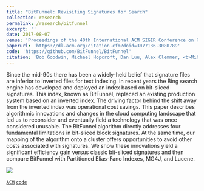 ```yaml
---
title: "BitFunnel: Revisiting Signatures for Search"
collection: research
permalink: /research/bitfunnel
excerpt: ''
date: 2017-08-07
venue: 'Proceedings of the 40th International ACM SIGIR Conference on Research and Development in Information Retrieval'
paperurl: 'https://dl.acm.org/citation.cfm?doid=3077136.3080789'
code: 'https://github.com/BitFunnel/BitFunnel'
citation: 'Bob Goodwin, Michael Hopcroft, Dan Luu, Alex Clemmer, <b>Mihaela Curmei</b>, Sameh Elnikety, and Yuxiong He. 2017. &quot;BitFunnel: Revisiting Signatures for Search&quot;.'
---
```

Since the mid-90s there has been a widely-held belief that signature files are inferior to inverted files for text indexing. In recent years the Bing search engine has developed and deployed an index based on bit-sliced signatures. This index, known as BitFunnel, replaced an existing production system based on an inverted index. The driving factor behind the shift away from the inverted index was operational cost savings. This paper describes algorithmic innovations and changes in the cloud computing landscape that led us to reconsider and eventually field a technology that was once considered unusable. The BitFunnel algorithm directly addresses four fundamental limitations in bit-sliced block signatures. At the same time, our mapping of the algorithm onto a cluster offers opportunities to avoid other costs associated with signatures. We show these innovations yield a significant efficiency gain versus classic bit-sliced signatures and then compare BitFunnel with Partitioned Elias-Fano Indexes, MG4J, and Lucene.

![](../../images/bitfunnel.png)

[`ACM`](https://dl.acm.org/citation.cfm?doid=3077136.3080789)
[`code`](https://github.com/BitFunnel/BitFunnel)
